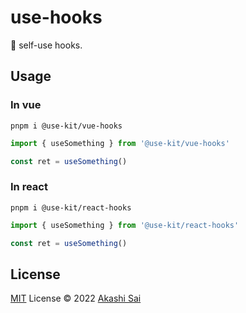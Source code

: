 # use-hooks

👻 self-use hooks.

## Usage

### In vue

```shell
pnpm i @use-kit/vue-hooks
```

```ts
import { useSomething } from '@use-kit/vue-hooks'

const ret = useSomething()
```

### In react

```shell
pnpm i @use-kit/react-hooks
```

```ts
import { useSomething } from '@use-kit/react-hooks'

const ret = useSomething()
```

## License

[MIT](./LICENSE) License © 2022 [Akashi Sai](https://github.com/akashigakki)
